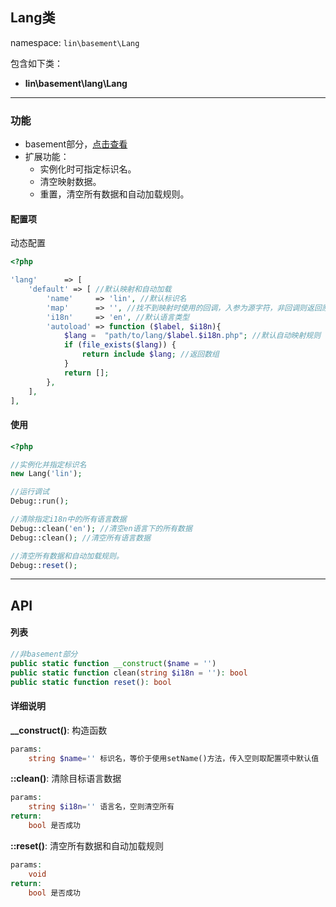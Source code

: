 Lang类
----
namespace: `lin\basement\Lang`

包含如下类：

* **lin\basement\lang\Lang**

---

### 功能

* basement部分，[点击查看](https://github.com/linlanye/basement)
* 扩展功能：
	* 实例化时可指定标识名。
	* 清空映射数据。
	* 重置，清空所有数据和自动加载规则。



#### 配置项

动态配置

~~~php
<?php

'lang'      => [
    'default' => [ //默认映射和自动加载
        'name'     => 'lin', //默认标识名
        'map'      => '', //找不到映射时使用的回调，入参为源字符，非回调则返回原值
        'i18n'     => 'en', //默认语言类型
        'autoload' => function ($label, $i18n){
            $lang =  "path/to/lang/$label.$i18n.php"; //默认自动映射规则
            if (file_exists($lang)) {
                return include $lang; //返回数组
            }
            return [];
        },
    ],
],
~~~

#### 使用

~~~php
<?php

//实例化并指定标识名
new Lang('lin');

//运行调试
Debug::run();

//清除指定i18n中的所有语言数据
Debug::clean('en'); //清空en语言下的所有数据
Debug::clean(); //清空所有语言数据

//清空所有数据和自动加载规则。
Debug::reset();
~~~


---


## API

#### 列表
~~~php
//非basement部分
public static function __construct($name = '')
public static function clean(string $i18n = ''): bool
public static function reset(): bool
~~~

#### 详细说明
**__construct()**: 构造函数
```php
params:
    string $name='' 标识名，等价于使用setName()方法，传入空则取配置项中默认值
```

**::clean()**: 清除目标语言数据
```php
params:
    string $i18n='' 语言名，空则清空所有
return:
    bool 是否成功
```

**::reset()**: 清空所有数据和自动加载规则
```php
params:
	void
return:
    bool 是否成功
```
